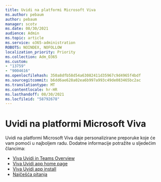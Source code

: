 ```yaml
---
title: Uvidi na platformi Microsoft Viva
ms.author: pebaum
author: pebaum
manager: scotv
ms.date: 08/30/2021
audience: Admin
ms.topic: article
ms.service: o365-administration
ROBOTS: NOINDEX, NOFOLLOW
localization_priority: Priority
ms.collection: Adm_O365
ms.custom:
- "13759"
- "9004616"
ms.openlocfilehash: 350a8dfb58d54a63082411d35967c9d4965f4bdf
ms.sourcegitcommit: b6dd6ae628a02ea6b997a993c49de083465bc2ac
ms.translationtype: MT
ms.contentlocale: hr-HR
ms.lasthandoff: 08/30/2021
ms.locfileid: "58792678"
---
```

# <a name="microsoft-viva-insights"></a>Uvidi na platformi Microsoft Viva

Uvidi na platformi Microsoft Viva daje personalizirane preporuke koje će vam pomoći u najboljem radu. Dodatne informacije potražite u sljedećim člancima:

- [Viva Uvidi in Teams Overview](https://docs.microsoft.com/insights/viva-teams-app)
- [Viva Uvidi app home page](https://docs.microsoft.com/insights/viva-insights-home)
- [Viva Uvidi app install](https://docs.microsoft.com/insights/viva-teams-app-install)
- [Najčešća pitanja](https://docs.microsoft.com/insights/viva-teams-app-faq)

